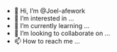 - 👋 Hi, I’m @Joel-afework
- 👀 I’m interested in ...
- 🌱 I’m currently learning ...
- 💞️ I’m looking to collaborate on ...
- 📫 How to reach me ...

<!---
Joel-afework/Joel-afework is a ✨ special ✨ repository because its `README.md` (this file) appears on your GitHub profile.
You can click the Preview link to take a look at your changes.
--->
